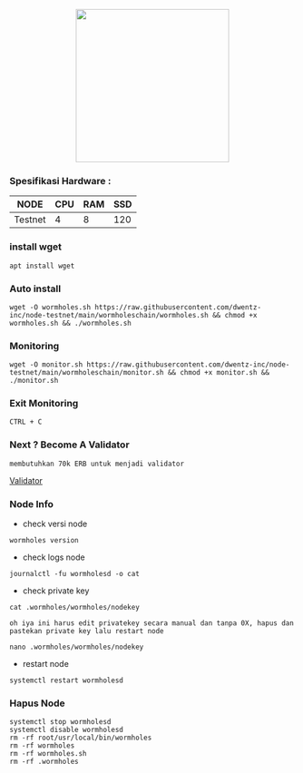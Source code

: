 <p align="center">
  <img width="270" height="auto" src="https://user-images.githubusercontent.com/108969749/201534786-9fd914e1-fe09-456f-b56a-4082da2ae687.jpeg">
</p>

### Spesifikasi Hardware :
NODE  | CPU     | RAM      | SSD     |
| ------------- | ------------- | ------------- | -------- |
| Testnet | 4          | 8         | 120  |

### install wget
```
apt install wget 
```
### Auto install
```
wget -O wormholes.sh https://raw.githubusercontent.com/dwentz-inc/node-testnet/main/wormholeschain/wormholes.sh && chmod +x wormholes.sh && ./wormholes.sh
```
### Monitoring
```
wget -O monitor.sh https://raw.githubusercontent.com/dwentz-inc/node-testnet/main/wormholeschain/monitor.sh && chmod +x monitor.sh && ./monitor.sh
```
### Exit Monitoring
```
CTRL + C
```
### Next ? Become A Validator
` membutuhkan 70k ERB untuk menjadi validator `

[Validator](https://wormholes.com/docs/Install/stake/index.html)

### Node Info
 * check versi node
```
wormholes version
```
 * check logs node
```
journalctl -fu wormholesd -o cat
```
  * check private key
```
cat .wormholes/wormholes/nodekey
```
`oh iya ini harus edit privatekey secara manual dan tanpa 0X, hapus dan pastekan private key lalu restart node`
```
nano .wormholes/wormholes/nodekey
```
 * restart node
```
systemctl restart wormholesd
```
### Hapus Node
```
systemctl stop wormholesd
systemctl disable wormholesd
rm -rf root/usr/local/bin/wormholes
rm -rf wormholes
rm -rf wormholes.sh
rm -rf .wormholes
```
